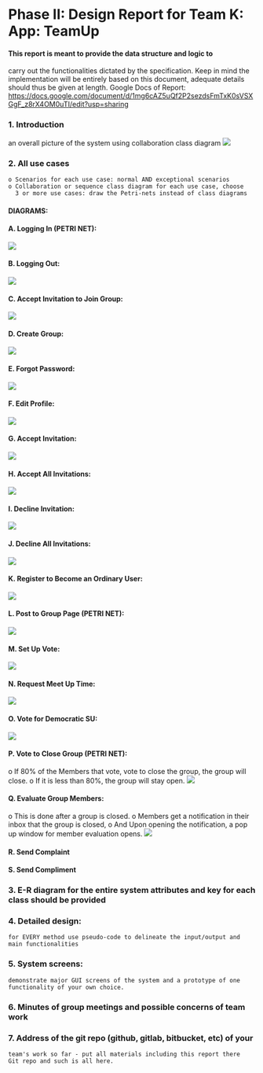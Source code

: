 # Phase II: Design Report for Team K: App: TeamUp
 
#### This report is meant to provide the data structure and logic to
carry out the functionalities dictated by the specification. Keep
in mind the implementation will be entirely based on this document,
adequate details should thus be given at length.
Google Docs of Report:
https://docs.google.com/document/d/1mg6cAZ5uQf2P2sezdsFmTxK0sVSXGgF_z8rX4OM0uTI/edit?usp=sharing

 ### 1. Introduction
 an overall picture of the system using collaboration class diagram 
 ![](overallClassDiagram.png)

 ### 2. All use cases
    o Scenarios for each use case: normal AND exceptional scenarios
    o Collaboration or sequence class diagram for each use case, choose 
      3 or more use cases: draw the Petri-nets instead of class diagrams
#### DIAGRAMS:
#### A. Logging In (PETRI NET):
![](logInClassDiagram.jpg)
#### B. Logging Out:
![](logOutClassDiagram.jpg)
#### C. Accept Invitation to Join Group:
![](AcceptInvitationClassDiagram.jpg)
#### D. Create Group:
![](CreateGroupClassDiagram.jpg)
#### E. Forgot Password:
![](ForgotPasswordClassDiagram.jpg)
#### F. Edit Profile:
![](EditProfileClassDiagram.jpg)
#### G. Accept Invitation:
![](AcceptInvitationClassDiagram.jpg)
#### H. Accept All Invitations:
![](AccepteAllInviteClassDigram.png)
#### I. Decline Invitation:
![](DeclineInvitationClassDiagram.png)
#### J. Decline All Invitations:
![](DeclineAllInvitationsClassDiagrram.png)
#### K. Register to Become an Ordinary User:
![](RegisterClassDiagram.png)
#### L. Post to Group Page (PETRI NET):
![](PosttoGroupPageClassDiagram.png)
#### M. Set Up Vote:
![](SetUpVoteClassDiagram.png)
#### N. Request Meet Up Time:
![](RequestMeetUpTimeClassDiagram.png)
#### O. Vote for Democratic SU:
![](VoteforDemocraticSUClassDiagram.png)
#### P. Vote to Close Group (PETRI NET):
o If 80% of the Members that vote, vote to close the group, the group will close.
o If it is less than 80%, the group will stay open.
![](VotetoCloseGroupClassDiagram.jpg)
#### Q. Evaluate Group Members:
o This is done after a group is closed.
o Members get a notification in their inbox that the group is closed,
o And Upon opening the notification, a pop up window for member evaluation opens.
![](EvaluateGroupMembersClassDiagram.png)
#### R. Send Complaint
#### S. Send Compliment
    
      
### 3. E-R diagram for the entire system attributes and key for each class should be provided

### 4. Detailed design:
    for EVERY method use pseudo-code to delineate the input/output and
    main functionalities
    
### 5. System screens:
    demonstrate major GUI screens of the system and a prototype of one
    functionality of your own choice.
### 6. Minutes of group meetings and possible concerns of team work

 ### 7. Address of the git repo (github, gitlab, bitbucket, etc) of your 
    team's work so far - put all materials including this report there
    Git repo and such is all here.
